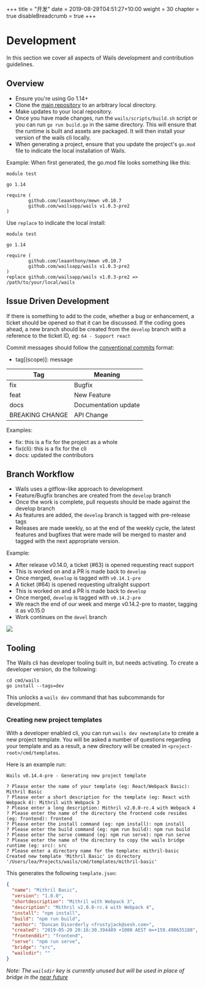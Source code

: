 +++
title = "开发"
date = 2019-08-29T04:51:27+10:00
weight = 30
chapter = true
disableBreadcrumb = true
+++

# Development

In this section we cover all aspects of Wails development and contribution guidelines.

## Overview

  * Ensure you're using Go 1.14+
  * Clone the [main repository](https://github.com/wailsapp/wails) to an arbitrary local directory.
  * Make updates to your local repository.
  * Once you have made changes, run the `wails/scripts/build.sh` script or you can run `go run build.go` in the same directory. This will ensure that the runtime is built and assets are packaged. It will then install your version of the wails cli locally.
  * When generating a project, ensure that you update the project's `go.mod` file to indicate the local installation of Wails.

Example:
When first generated, the go.mod file looks something like this:
```
module test

go 1.14

require (
        github.com/leaanthony/mewn v0.10.7
        github.com/wailsapp/wails v1.0.3-pre2
)
```
Use `replace` to indicate the local install:
```
module test

go 1.14

require (
        github.com/leaanthony/mewn v0.10.7
        github.com/wailsapp/wails v1.0.3-pre2
)
replace github.com/wailsapp/wails v1.0.3-pre2 => /path/to/your/local/wails
```

## Issue Driven Development

If there is something to add to the code, whether a bug or enhancement, a ticket should be opened so that it can be discussed. If the coding goes ahead, a new branch should be created from the `develop` branch with a reference to the ticket ID, eg:
  `64 - Support react`

Commit messages should follow the [conventional commits](https://www.conventionalcommits.org/en/v1.0.0-beta.3/#summary) format:

  * tag[(scope)]: message

| Tag             | Meaning              |
| --------------- | -------------------- |
| fix             | Bugfix               |
| feat            | New Feature          |
| docs            | Documentation update |
| BREAKING CHANGE | API Change           |

Examples:

  * fix: this is a fix for the project as a whole
  * fix(cli): this is a fix for the cli
  * docs: updated the contributors

## Branch Workflow

  * Wails uses a gitflow-like approach to development
  * Feature/Bugfix branches are created from the `develop` branch
  * Once the work is complete, pull requests should be made against the develop branch
  * As features are added, the `develop` branch is tagged with pre-release tags
  * Releases are made weekly, so at the end of the weekly cycle, the latest features and bugfixes that      were made will be merged to master and tagged with the next appropriate version.

Example:

  * After release v0.14.0, a ticket (#63) is opened requesting react support
  * This is worked on and a PR is made back to `develop`
  * Once merged, `develop` is tagged with `v0.14.1-pre`
  * A ticket (#64) is opened requesting ultralight support
  * This is worked on and a PR is made back to `develop`
  * Once merged, `develop` is tagged with `v0.14.2-pre`
  * We reach the end of our week and merge v0.14.2-pre to master, tagging it as v0.15.0
  * Work continues on the `devel` branch

<div class="imagecontainer">
  <img src="/images/develbranch.png">
</div>


## Tooling

The Wails cli has developer tooling built in, but needs activating. To create a developer version, do the following:

```
cd cmd/wails
go install --tags=dev
```

This unlocks a `wails dev` command that has subcommands for development.

### Creating new project templates

With a developer enabled cli, you can run `wails dev newtemplate` to create a new project template. You will be asked a number of questions regarding your template and as a result, a new directory will be created in `<project-root>/cmd/templates`.

Here is an example run:

```
Wails v0.14.4-pre - Generating new project template

? Please enter the name of your template (eg: React/Webpack Basic): Mithril Basic
? Please enter a short description for the template (eg: React with Webpack 4): Mithril with Webpack 3
? Please enter a long description: Mithril v2.0.0-rc.4 with Webpack 4
? Please enter the name of the directory the frontend code resides (eg: frontend): frontend
? Please enter the install command (eg: npm install): npm install
? Please enter the build command (eg: npm run build): npm run build
? Please enter the serve command (eg: npm run serve): npm run serve
? Please enter the name of the directory to copy the wails bridge runtime (eg: src): src
? Please enter a directory name for the template: mithril-basic
Created new template 'Mithril Basic' in directory '/Users/lea/Projects/wails/cmd/templates/mithril-basic'
```
This generates the following `template.json`:

```json
{
  "name": "Mithril Basic",
  "version": "1.0.0",
  "shortdescription": "Mithril with Webpack 3",
  "description": "Mithril v2.0.0-rc.4 with Webpack 4",
  "install": "npm install",
  "build": "npm run build",
  "author": "Duncan Disorderly <frostyjack@sesh.com>",
  "created": "2019-05-20 20:16:30.394489 +1000 AEST m=+159.490635188",
  "frontenddir": "frontend",
  "serve": "npm run serve",
  "bridge": "src",
  "wailsdir": ""
}
```

*Note: The `wailsdir` key is currently unused but will be used in place of bridge in the [near future](https://github.com/wailsapp/wails/issues/88)*

